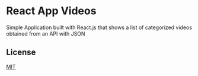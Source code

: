 # React App Videos
Simple Application built with React.js that shows a list of categorized videos obtained from an API with JSON

## License
[MIT](https://choosealicense.com/licenses/mit/)